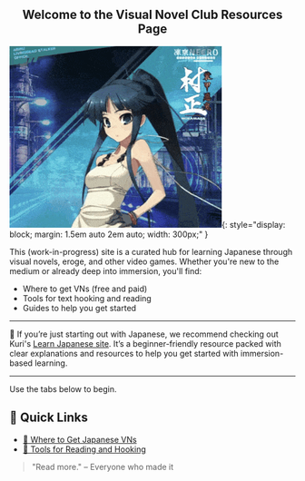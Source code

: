 ## <div style="text-align: center;">Welcome to the Visual Novel Club Resources Page</div>

![Hikaru](assets/hikaru.gif){: style="display: block; margin: 1.5em auto 2em auto; width: 300px;" }

This (work-in-progress) site is a curated hub for learning Japanese through visual novels, eroge, and other video games. Whether you're new to the medium or already deep into immersion, you'll find:

- Where to get VNs (free and paid)
- Tools for text hooking and reading
- Guides to help you get started

---

🌱 If you’re just starting out with Japanese, we recommend checking out Kuri's [Learn Japanese site](https://donkuri.github.io/learn-japanese/). It’s a beginner-friendly resource packed with clear explanations and resources to help you get started with immersion-based learning.

---

Use the tabs below to begin.

## 🔗 Quick Links

- [🛒 Where to Get Japanese VNs](sources.md)
- [🧰 Tools for Reading and Hooking](tools.md)

> "Read more." – Everyone who made it
